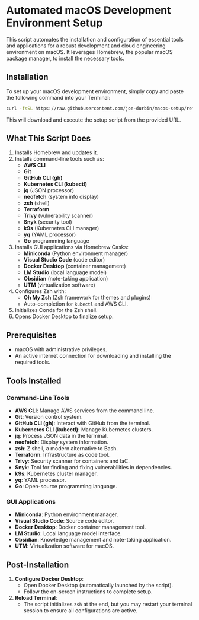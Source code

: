 # Automated macOS Development Environment Setup

This script automates the installation and configuration of essential tools and applications for a robust development and cloud engineering environment on macOS. It leverages Homebrew, the popular macOS package manager, to install the necessary tools.

## Installation

To set up your macOS development environment, simply copy and paste the following command into your Terminal:

```bash
curl -fsSL https://raw.githubusercontent.com/joe-durbin/macos-setup/refs/heads/master/install.sh | bash
```

This will download and execute the setup script from the provided URL.

## What This Script Does

1. Installs Homebrew and updates it.
2. Installs command-line tools such as:
   - **AWS CLI**
   - **Git**
   - **GitHub CLI (gh)**
   - **Kubernetes CLI (kubectl)**
   - **jq** (JSON processor)
   - **neofetch** (system info display)
   - **zsh** (shell)
   - **Terraform**
   - **Trivy** (vulnerability scanner)
   - **Snyk** (security tool)
   - **k9s** (Kubernetes CLI manager)
   - **yq** (YAML processor)
   - **Go** programming language
3. Installs GUI applications via Homebrew Casks:
   - **Miniconda** (Python environment manager)
   - **Visual Studio Code** (code editor)
   - **Docker Desktop** (container management)
   - **LM Studio** (local language model)
   - **Obsidian** (note-taking application)
   - **UTM** (virtualization software)
4. Configures Zsh with:
   - **Oh My Zsh** (Zsh framework for themes and plugins)
   - Auto-completion for `kubectl` and AWS CLI.
5. Initializes Conda for the Zsh shell.
6. Opens Docker Desktop to finalize setup.

## Prerequisites

- macOS with administrative privileges.
- An active internet connection for downloading and installing the required tools.

## Tools Installed

### Command-Line Tools
- **AWS CLI**: Manage AWS services from the command line.
- **Git**: Version control system.
- **GitHub CLI (gh)**: Interact with GitHub from the terminal.
- **Kubernetes CLI (kubectl)**: Manage Kubernetes clusters.
- **jq**: Process JSON data in the terminal.
- **neofetch**: Display system information.
- **zsh**: Z shell, a modern alternative to Bash.
- **Terraform**: Infrastructure as code tool.
- **Trivy**: Security scanner for containers and IaC.
- **Snyk**: Tool for finding and fixing vulnerabilities in dependencies.
- **k9s**: Kubernetes cluster manager.
- **yq**: YAML processor.
- **Go**: Open-source programming language.

### GUI Applications
- **Miniconda**: Python environment manager.
- **Visual Studio Code**: Source code editor.
- **Docker Desktop**: Docker container management tool.
- **LM Studio**: Local language model interface.
- **Obsidian**: Knowledge management and note-taking application.
- **UTM**: Virtualization software for macOS.

## Post-Installation

1. **Configure Docker Desktop**:
   - Open Docker Desktop (automatically launched by the script).
   - Follow the on-screen instructions to complete setup.
2. **Reload Terminal**:
   - The script initializes `zsh` at the end, but you may restart your terminal session to ensure all configurations are active.



